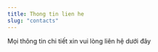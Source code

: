 ```yaml
---
title: Thong tin lien he
slug: "contacts"
---
```


Mọi thông tin chi tiết xin vui lòng liên hệ dưới đây

